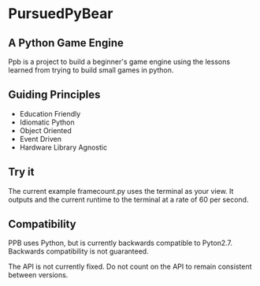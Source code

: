 # PursuedPyBear
## A Python Game Engine

Ppb is a project to build a beginner's game engine using the lessons
learned from trying to build small games in python.

## Guiding Principles

* Education Friendly
* Idiomatic Python
* Object Oriented
* Event Driven
* Hardware Library Agnostic

## Try it

The current example framecount.py uses the terminal as your view. It outputs
and the current runtime to the terminal at a rate of 60 per second.

## Compatibility

PPB uses Python, but is currently backwards compatible to Pyton2.7. 
Backwards compatibility is not guaranteed.

The API is not currently fixed. Do not count on the API to remain consistent 
between versions.